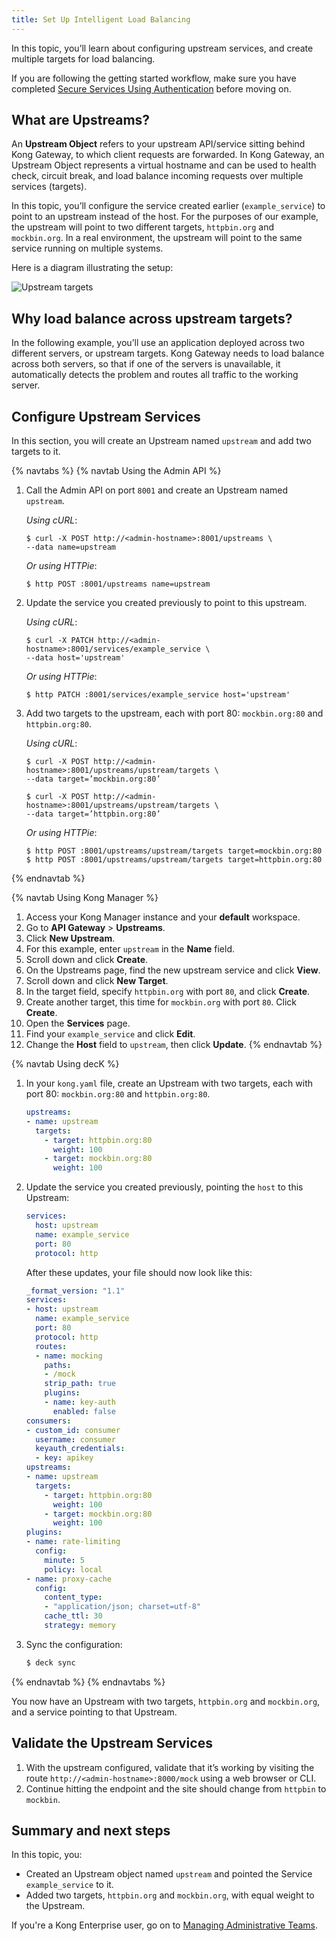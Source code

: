 ```yaml
---
title: Set Up Intelligent Load Balancing
---
```


In this topic, you’ll learn about configuring upstream services, and create multiple targets for load balancing.

If you are following the getting started workflow, make sure you have completed [Secure Services Using Authentication](/getting-started-guide/{{page.kong_version}}/secure-services) before moving on.

## What are Upstreams?

An **Upstream Object** refers to your upstream API/service sitting behind Kong Gateway, to which client requests are forwarded. In Kong Gateway, an Upstream Object represents a virtual hostname and can be used to health check, circuit break, and load balance incoming requests over multiple services (targets).

In this topic, you’ll configure the service created earlier (`example_service`) to point to an upstream instead of the host. For the purposes of our example, the upstream will point to two different targets, `httpbin.org` and `mockbin.org`. In a real environment, the upstream will point to the same service running on multiple systems.

Here is a diagram illustrating the setup:

![Upstream targets](/assets/images/docs/getting-started-guide/upstream-targets.png)

## Why load balance across upstream targets?

In the following example, you’ll use an application deployed across two different servers, or upstream targets. Kong Gateway needs to load balance across both servers, so that if one of the servers is unavailable, it automatically detects the problem and routes all traffic to the working server.

## Configure Upstream Services

In this section, you will create an Upstream named `upstream` and add two targets to it.

{% navtabs %}
{% navtab Using the Admin API %}

1. Call the Admin API on port `8001` and create an Upstream named `upstream`.

    *Using cURL*:
    ```
    $ curl -X POST http://<admin-hostname>:8001/upstreams \
    --data name=upstream
    ```
    *Or using HTTPie*:
    ```
    $ http POST :8001/upstreams name=upstream
    ```

2. Update the service you created previously to point to this upstream.

    *Using cURL*:
    ```
    $ curl -X PATCH http://<admin-hostname>:8001/services/example_service \
    --data host='upstream'
    ```
    *Or using HTTPie*:
    ```
    $ http PATCH :8001/services/example_service host='upstream'
    ```

3. Add two targets to the upstream, each with port 80: `mockbin.org:80` and `httpbin.org:80`.

    *Using cURL*:
    ```
    $ curl -X POST http://<admin-hostname>:8001/upstreams/upstream/targets \
    --data target=’mockbin.org:80’

    $ curl -X POST http://<admin-hostname>:8001/upstreams/upstream/targets \
    --data target=’httpbin.org:80’
    ```
    *Or using HTTPie*:
    ```
    $ http POST :8001/upstreams/upstream/targets target=mockbin.org:80
    $ http POST :8001/upstreams/upstream/targets target=httpbin.org:80
    ```
{% endnavtab %}

{% navtab Using Kong Manager %}

1. Access your Kong Manager instance and your **default** workspace.
2. Go to **API Gateway** > **Upstreams**.
3. Click **New Upstream**.
4. For this example, enter `upstream` in the **Name** field.
5. Scroll down and click **Create**.
6. On the Upstreams page, find the new upstream service and click **View**.
7. Scroll down and click **New Target**.
8. In the target field, specify `httpbin.org` with port `80`, and click **Create**.
9. Create another target, this time for `mockbin.org` with port `80`. Click **Create**.
10. Open the **Services** page.
11. Find your `example_service` and click **Edit**.
12. Change the **Host** field to `upstream`, then click **Update**.
{% endnavtab %}

{% navtab Using decK %}
1. In your `kong.yaml` file, create an Upstream with two targets, each with port
80: `mockbin.org:80` and `httpbin.org:80`.

    ``` yaml
    upstreams:
    - name: upstream
      targets:
        - target: httpbin.org:80
          weight: 100
        - target: mockbin.org:80
          weight: 100
    ```

2. Update the service you created previously, pointing the `host` to this
Upstream:

    ``` yaml
    services:
      host: upstream
      name: example_service
      port: 80
      protocol: http
    ```

    After these updates, your file should now look like this:

    ``` yaml
    _format_version: "1.1"
    services:
    - host: upstream
      name: example_service
      port: 80
      protocol: http
      routes:
      - name: mocking
        paths:
        - /mock
        strip_path: true
        plugins:
        - name: key-auth
          enabled: false
    consumers:
    - custom_id: consumer
      username: consumer
      keyauth_credentials:
      - key: apikey
    upstreams:
    - name: upstream
      targets:
        - target: httpbin.org:80
          weight: 100
        - target: mockbin.org:80
          weight: 100
    plugins:
    - name: rate-limiting
      config:
        minute: 5
        policy: local
    - name: proxy-cache
      config:
        content_type:
        - "application/json; charset=utf-8"
        cache_ttl: 30
        strategy: memory
    ```

3. Sync the configuration:

    ``` bash
    $ deck sync
    ```
{% endnavtab %}
{% endnavtabs %}

You now have an Upstream with two targets, `httpbin.org` and `mockbin.org`, and a service pointing to that Upstream.

## Validate the Upstream Services

1. With the upstream configured, validate that it’s working by visiting the route `http://<admin-hostname>:8000/mock` using a web browser or CLI.
2. Continue hitting the endpoint and the site should change from `httpbin` to `mockbin`.

## Summary and next steps

In this topic, you:
* Created an Upstream object named `upstream` and pointed the Service `example_service` to it.
* Added two targets, `httpbin.org` and `mockbin.org`, with equal weight to the Upstream.

If you're a Kong Enterprise user, go on to [Managing Administrative Teams](/getting-started-guide/{{page.kong_version}}/manage-teams).
